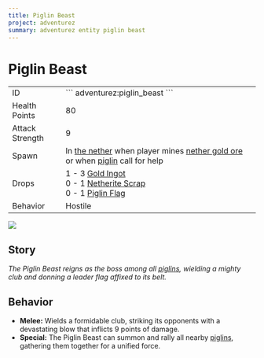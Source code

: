 ```yaml
---
title: Piglin Beast
project: adventurez
summary: adventurez entity piglin beast
---
```

# Piglin Beast
<div class="combi">
<div class="divthing">
<table class="tablething">
    <tbody>
        <tr>
            <td class="first-column">ID</td>
            <td class="second-column">
            ```
            adventurez:piglin_beast
            ```
            </td>
        </tr>
        <tr id="linear-top">
            <td class="first-column">Health Points</td>
            <td class="second-column">80</td>
        </tr>
        <tr id="linear-top">
            <td class="first-column">Attack Strength</td>
            <td class="second-column">9</td>
        </tr>
        <tr id="linear-top">
            <td class="first-column">Spawn</td>
            <td class="second-column">In <a href="https://minecraft.wiki/w/The_Nether" target="_blank">the nether</a> when player mines <a href="https://minecraft.wiki/w/Nether_Gold_Ore" target="_blank">nether gold ore</a> or when <a href="https://minecraft.wiki/w/Piglin" target="_blank">piglin</a> call for help</td>
        </tr>
        <tr id="linear-top">
            <td class="first-column">Drops</td>
            <td class="second-column">1 - 3 <a href="https://minecraft.wiki/w/Gold_Ingot" target="_blank">Gold Ingot</a><br>0 - 1 <a href="https://minecraft.wiki/w/Netherite_Scrap" target="_blank">Netherite Scrap</a><br>0 - 1 <a href="../../Blocks/Piglin_Flag/">Piglin Flag</a></td>
        </tr>
        <tr id="linear-top">
            <td class="first-column">Behavior</td>
            <td class="second-column">Hostile</td>
        </tr>
    </tbody>
</table>
</div>
<div class="div-img-center">
<img src="/wiki/assets/adventurez/entities/piglin_beast.png" loading="lazy" />
</div>
</div>

## Story

*The Piglin Beast reigns as the boss among all <a href="https://minecraft.wiki/w/Piglin" target="_blank">piglins</a>, wielding a mighty club and donning a leader flag affixed to its belt.*

## Behavior

* **Melee:** Wields a formidable club, striking its opponents with a devastating blow that inflicts 9 points of damage.
* **Special:** The Piglin Beast can summon and rally all nearby <a href="https://minecraft.wiki/w/Piglin" target="_blank">piglins</a>, gathering them together for a unified force.